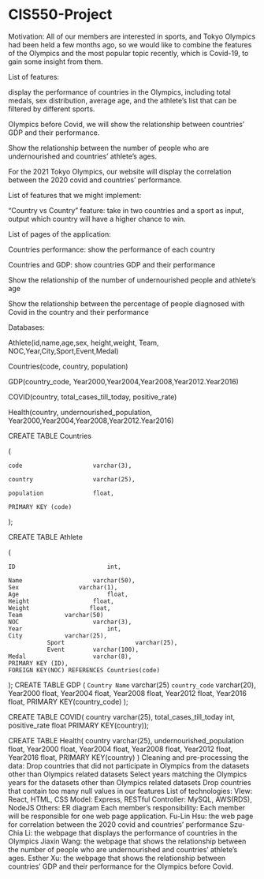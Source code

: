 # CIS550-Project

Motivation:  All of our members are interested in sports, and Tokyo Olympics had been held a few months ago, so we would like to combine the features of the Olympics and the most popular topic recently, which is Covid-19, to gain some insight from them.

List of features: 

display the performance of countries in the Olympics, including total medals, sex distribution, average age, and the athlete’s list that can be filtered by different sports. 

Olympics before Covid, we will show the relationship between countries’ GDP and their performance. 

Show the relationship between the number of people who are undernourished and countries’ athlete’s ages. 

For the 2021 Tokyo Olympics, our website will display the correlation between the 2020 covid and countries’ performance.

List of features that we might implement:

“Country vs Country” feature: take in two countries and a sport as input, output which country will have a higher chance to win. 

List of pages of the application:

Countries performance: show the performance of each country

Countries and GDP: show countries GDP and their performance

Show the relationship of the number of undernourished people and athlete’s age

Show the relationship between the percentage of people diagnosed with Covid in the country and their performance

Databases:  
	
Athlete(id,name,age,sex, height,weight, Team, NOC,Year,City,Sport,Event,Medal)

Countries(code, country, population)

GDP(country_code, Year2000,Year2004,Year2008,Year2012.Year2016)

COVID(country, total_cases_till_today, positive_rate)

Health(country, undernourished_population, Year2000,Year2004,Year2008,Year2012.Year2016)

CREATE TABLE Countries

(

    code                    varchar(3),
    
    country                 varchar(25),
    
    population              float,
    
    PRIMARY KEY (code)
    
);

CREATE TABLE Athlete

(

    ID                        	int,
    
    Name                  	varchar(50),
    Sex		          	varchar(1),
    Age                     	float,    
    Height                 	float,
    Weight                 float,
    Team	      	varchar(50)
    NOC                   	varchar(3),
    Year                    	int,
    City			varchar(25),
               Sport                   	varchar(25),
               Event		varchar(100),
    Medal                   varchar(8),
    PRIMARY KEY (ID),
    FOREIGN KEY(NOC) REFERENCES Countries(code)
);
CREATE TABLE GDP
(
    `Country Name` 		 varchar(25)
    `country_code`                   varchar(20),
    Year2000                         float,
    Year2004                          float,
    Year2008                          float,
    Year2012                          float,
    Year2016                          float,
    PRIMARY KEY(country_code)
);

CREATE TABLE COVID(
    country                           varchar(25),
    total_cases_till_today      int,
    positive_rate                    float
    PRIMARY KEY(country));

CREATE TABLE Health(
    country                           varchar(25),
    undernourished_population float,
    Year2000                          float,
    Year2004                          float,
    Year2008                          float,
    Year2012                          float,
    Year2016                          float,
    PRIMARY KEY(country)
)
Cleaning and pre-processing the data:
Drop countries that did not participate in Olympics from the datasets other than Olympics related datasets
Select years matching the Olympics years for the datasets other than Olympics related datasets
Drop countries that contain too many null values in our features
List of technologies:
VIew: React, HTML, CSS
Model: Express, RESTful
Controller: MySQL, AWS(RDS), NodeJS
Others: ER diagram
Each member’s responsibility: Each member will be responsible for one web page application.
Fu-Lin Hsu: the web page for correlation between the 2020 covid and countries’ performance
Szu-Chia Li: the webpage that displays the performance of countries in the Olympics
Jiaxin Wang: the webpage that shows the relationship between the number of people who are undernourished and countries’ athlete’s ages. 
Esther Xu: the webpage that shows the relationship between countries’ GDP and their performance for the Olympics before Covid.
